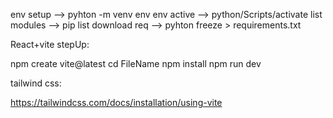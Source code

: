 env setup     --> pyhton -m venv env
env active    --> python/Scripts/activate
list modules  --> pip list
download req  --> pyhton freeze > requirements.txt



React+vite stepUp:


npm create vite@latest
cd FileName
npm install 
npm run dev


tailwind css:

https://tailwindcss.com/docs/installation/using-vite



